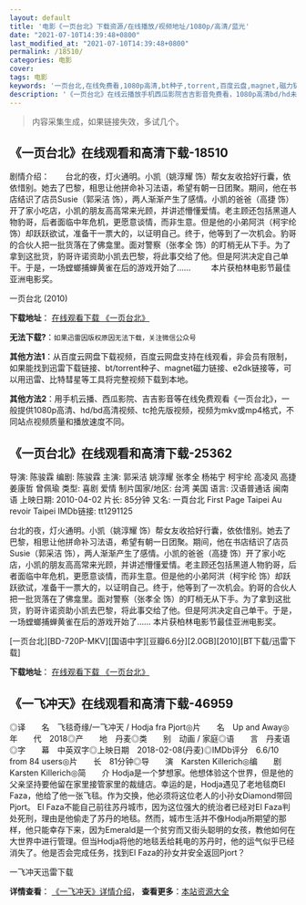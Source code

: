 ```yaml
---
layout: default
title: '电影《一页台北》下载资源/在线播放/视频地址/1080p/高清/蓝光'
date: "2021-07-10T14:39:48+0800"
last_modified_at: "2021-07-10T14:39:48+0800"
permalink: /18510/
categories: 电影
cover:
tags: 电影
keywords: '一页台北,在线免费看,1080p高清,bt种子,torrent,百度云盘,magnet,磁力链,迅雷下载资源'
description: '《一页台北》在线云播放手机西瓜影院吉吉影音免费看，1080p高清bd/hd未删减完整版和tc抢先枪版，mkv/mp4格式，附带bt/torrent种子、magnet/磁力链、百度云盘、网盘资源迅雷下载链接'
---
```


>内容采集生成，如果链接失效，多试几个。


## 《一页台北》在线观看和高清下载-18510

剧情介绍：　　台北的夜，灯火通明。小凯（姚淳耀 饰）帮女友收拾好行囊，依依惜别。她去了巴黎，相思让他拼命补习法语，希望有朝一日团聚。期间，他在书店结识了店员Susie（郭采洁 饰），两人渐渐产生了感情。小凯的爸爸（高捷 饰）开了家小吃店，小凯的朋友高高常来光顾，并讲述懵懂爱情。老主顾还包括黑道人物豹哥，后者面临中年危机，更愿意谈情，而非生意。但是他的小弟阿洪（柯宇纶 饰）却跃跃欲试，准备干一票大的，以证明自己。终于，他等到了一次机会。豹哥的合伙人把一批货落在了佛龛里。面对警察（张孝全 饰）的盯梢无从下手。为了拿到这批货，豹哥许诺资助小凯去巴黎，将此事交给了他。但是阿洪决定自己单干。于是，一场螳螂捕蝉黄雀在后的游戏开始了……  　　本片获柏林电影节最佳亚洲电影奖。


一页台北 (2010)

**下载地址**： [在线观看下载 《一页台北》](https://www.btbtdy.me/btdy/dy2908.html) 


**无法下载?**：`如果迅雷因版权原因无法下载，关注微信公众号 `

**其他方法1**：从百度云网盘下载视频，百度云网盘支持在线观看，非会员有限制，如果能找到迅雷下载链接、bt/torrent种子、magnet磁力链接、e2dk链接等，可以用迅雷、比特彗星等工具将完整视频下载到本地。

**其他方法2**：用手机云播、西瓜影院、吉吉影音等在线免费观看《一页台北》，一般提供1080p高清、hd/bd高清视频、tc抢先版视频，视频为mkv或mp4格式，不同站点视频质量和播放速度不同。


## 《一页台北》在线观看和高清下载-25362

导演: 陈骏霖 编剧: 陈骏霖 主演: 郭采洁 姚淳耀 张孝全 杨祐宁 柯宇纶 高凌风 高捷 姜康哲 曾佩瑜 类型: 喜剧 爱情 制片国家/地区: 台湾 美国 语言: 汉语普通话 闽南语 上映日期: 2010-04-02 片长: 85分钟 又名: 一頁台北 First Page Taipei Au revoir Taipei IMDb链接: tt1291125

台北的夜，灯火通明。小凯（姚淳耀 饰）帮女友收拾好行囊，依依惜别。她去了巴黎，相思让他拼命补习法语，希望有朝一日团聚。期间，他在书店结识了店员Susie（郭采洁 饰），两人渐渐产生了感情。小凯的爸爸（高捷 饰）开了家小吃店，小凯的朋友高高常来光顾，并讲述懵懂爱情。老主顾还包括黑道人物豹哥，后者面临中年危机，更愿意谈情，而非生意。但是他的小弟阿洪（柯宇纶 饰）却跃跃欲试，准备干一票大的，以证明自己。终于，他等到了一次机会。豹哥的合伙人把一批货落在了佛龛里。面对警察（张孝全 饰）的盯梢无从下手。为了拿到这批货，豹哥许诺资助小凯去巴黎，将此事交给了他。但是阿洪决定自己单干。于是，一场螳螂捕蝉黄雀在后的游戏开始了…… 本片获柏林电影节最佳亚洲电影奖。


[一页台北][BD-720P-MKV][国语中字][豆瓣6.6分][2.0GB][2010][BT下载/迅雷下载]

**下载地址**： [在线观看下载 《一页台北》](https://www.btdx8.com/torrent/first_page_taipei_2010.html) 


## 《一飞冲天》在线观看和高清下载-46959

◎译　　名　飞毯奇缘/一飞冲天 / Hodja fra Pjort◎片　　名　Up and Away◎年　　代　2018◎产　　地　丹麦◎类　　别　动画 / 家庭◎语　　言　丹麦语◎字　　幕　中英双字◎上映日期　2018-02-08(丹麦)◎IMDb评分　6.6/10 from 84 users◎片　　长　81分钟◎导　　演　Karsten Killerich◎编　　剧　Karsten Killerich◎简　　介 Hodja是一个梦想家。他想体验这个世界，但是他的父亲坚持要他留在家里接管家里的裁缝店。幸运的是，Hodja遇见了老地毯商El Faza，他给了他一张飞毯。作为交换，他必须将这位老人的小孙女Diamond带回Pjort。 El Faza不能自己前往苏丹城市，因为这位强大的统治者已经对El Faza判处死刑，理由是他偷走了苏丹的地毯。然而，城市生活并不像Hodja所期望的那样，他只能幸存下来，因为Emerald是一个贫穷而又街头聪明的女孩，教他如何在大世界中进行管理。但当Hodja将他的地毯丢给耗电的苏丹时，他的运气似乎已经消失了。他是否会完成任务，找到El Faza的孙女并安全返回Pjort？


一飞冲天迅雷下载

**详情查看**： [《一飞冲天》详情介绍](/movie/46959/)， **查看更多**：[本站资源大全](/movie/t/all/)

